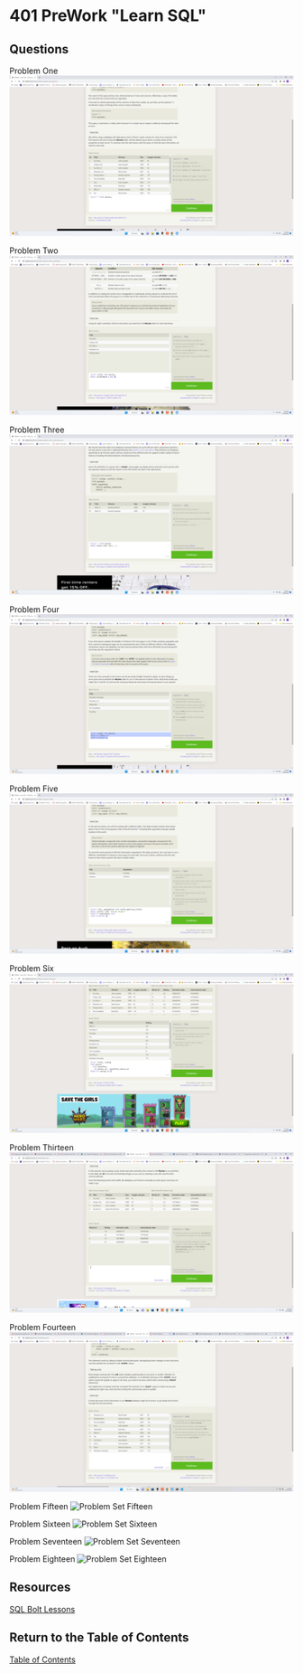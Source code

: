 # 401 PreWork "Learn SQL"

## Questions

Problem One
![Problem Set One](../401/SQLproblem1.png)

Problem Two
![Problem Set Two](../401/SQLproblem2.png)

Problem Three
![Problem Set Three](../401/SQLproblem3.png)

Problem Four
![Problem Set Four](../401/SQLproblem4.png)

Problem Five
![Problem Set Five](../401/SQLproblem5.png)

Problem Six
![Problem Set Six](../401/SQLproblem6.png)

Problem Thirteen
![Problem Set Thirteen](../401/SQLproblem13.png)

Problem Fourteen
![Problem Set Fourteen](../401/SQLproblem14.png)

Problem Fifteen
![Problem Set Fifteen]()

Problem Sixteen
![Problem Set Sixteen]()

Problem Seventeen
![Problem Set Seventeen]()

Problem Eighteen
![Problem Set Eighteen]()

## Resources

[SQL Bolt Lessons](https://sqlbolt.com/lesson/select_queries_with_joins)

## Return to the Table of Contents

[Table of Contents](https://todd75.github.io/reading-notes/)

